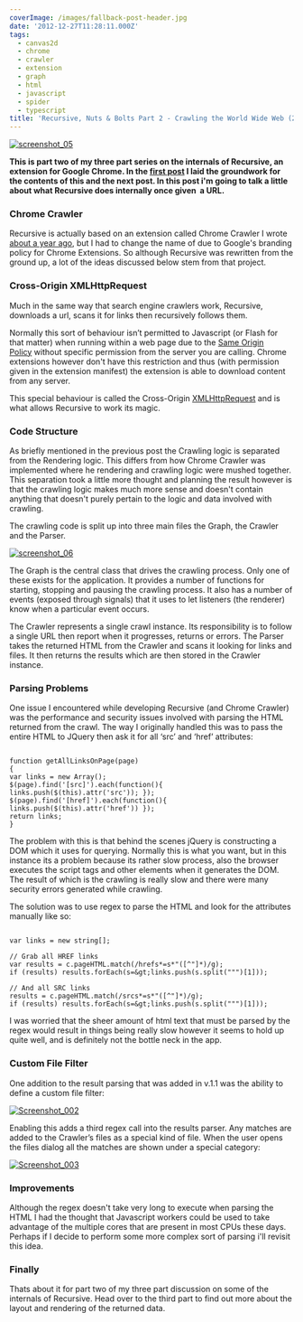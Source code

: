 ```yaml
---
coverImage: /images/fallback-post-header.jpg
date: '2012-12-27T11:28:11.000Z'
tags:
  - canvas2d
  - chrome
  - crawler
  - extension
  - graph
  - html
  - javascript
  - spider
  - typescript
title: 'Recursive, Nuts & Bolts Part 2 - Crawling the World Wide Web (2 of 3)'
---
```


[![screenshot_05](/wp-content/uploads/2012/12/screenshot_05.png)](/posts/recursive-nuts-bolts-part-2-crawling-the-world-wide-web-2-of-3/attachment/screenshot_05-5/)

**This is part two of my three part series on the internals of Recursive, an extension for Google Chrome. In the [first post](/posts/?p=2287) I laid the groundwork for the contents of this and the next post. In this post i'm going to talk a little about what Recursive does internally once given  a URL.**

### Chrome Crawler

<!-- more -->

Recursive is actually based on an extension called Chrome Crawler I wrote [about a year ago](/posts/chrome-crawler-a-web-crawler-written-in-javascript/), but I had to change the name of due to Google's branding policy for Chrome Extensions. So although Recursive was rewritten from the ground up, a lot of the ideas discussed below stem from that project.

### Cross-Origin XMLHttpRequest

Much in the same way that search engine crawlers work, Recursive, downloads a url, scans it for links then recursively follows them.

Normally this sort of behaviour isn’t permitted to Javascript (or Flash for that matter) when running within a web page due to the [Same Origin Policy](https://en.wikipedia.org/wiki/Same_origin_policy) without specific permission from the server you are calling. Chrome extensions however don't have this restriction and thus (with permission given in the extension manifest) the extension is able to download content from any server.

This special behaviour is called the Cross-Origin [XMLHttpRequest](https://developer.chrome.com/extensions/xhr.html) and is what allows Recursive to work its magic.

### Code Structure

As briefly mentioned in the previous post the Crawling logic is separated from the Rendering logic. This differs from how Chrome Crawler was implemented where he rendering and crawling logic were mushed together. This separation took a little more thought and planning the result however is that the crawling logic makes much more sense and doesn't contain anything that doesn't purely pertain to the logic and data involved with crawling.

The crawling code is split up into three main files the Graph, the Crawler and the Parser.

[![screenshot_06](/wp-content/uploads/2012/12/screenshot_06.png)](/posts/recursive-nuts-bolts-part-2-crawling-the-world-wide-web-2-of-3/attachment/screenshot_06-4/)

The Graph is the central class that drives the crawling process. Only one of these exists for the application. It provides a number of functions for starting, stopping and pausing the crawling process. It also has a number of events (exposed through signals) that it uses to let listeners (the renderer) know when a particular event occurs.

The Crawler represents a single crawl instance. Its responsibility is to follow a single URL then report when it progresses, returns or errors. The Parser takes the returned HTML from the Crawler and scans it looking for links and files. It then returns the results which are then stored in the Crawler instance.

### Parsing Problems

One issue I encountered while developing Recursive (and Chrome Crawler) was the performance and security issues involved with parsing the HTML returned from the crawl. The way I originally handled this was to pass the entire HTML to JQuery then ask it for all ‘src’ and ‘href’ attributes:

```

function getAllLinksOnPage(page)
{
var links = new Array();
$(page).find('[src]').each(function(){ links.push($(this).attr('src')); });
$(page).find('[href]').each(function(){ links.push($(this).attr('href')) });
return links;
}

```

The problem with this is that behind the scenes jQuery is constructing a DOM which it uses for querying. Normally this is what you want, but in this instance its a problem because its rather slow process, also the browser executes the script tags and other elements when it generates the DOM. The result of which is the crawling is really slow and there were many security errors generated while crawling.

The solution was to use regex to parse the HTML and look for the attributes manually like so:

```

var links = new string[];

// Grab all HREF links
var results = c.pageHTML.match(/hrefs*=s*"([^"]*)/g);
if (results) results.forEach(s=&gt;links.push(s.split(""")[1]));

// And all SRC links
results = c.pageHTML.match(/srcs*=s*"([^"]*)/g);
if (results) results.forEach(s=&gt;links.push(s.split(""")[1]));

```

I was worried that the sheer amount of html text that must be parsed by the regex would result in things being really slow however it seems to hold up quite well, and is definitely not the bottle neck in the app.

### Custom File Filter

One addition to the result parsing that was added in v.1.1 was the ability to define a custom file filter:

[![Screenshot_002](/wp-content/uploads/2012/12/Screenshot_002.png)](/posts/recursive-v-1-1/attachment/screenshot_002/)

Enabling this adds a third regex call into the results parser. Any matches are added to the Crawler’s files as a special kind of file. When the user opens the files dialog all the matches are shown under a special category:

[![Screenshot_003](/wp-content/uploads/2012/12/Screenshot_003.png)](/posts/recursive-v-1-1/attachment/screenshot_003/)

### Improvements

Although the regex doesn't take very long to execute when parsing the HTML I had the thought that Javascript workers could be used to take advantage of the multiple cores that are present in most CPUs these days. Perhaps if I decide to perform some more complex sort of parsing i'll revisit this idea.

### Finally

Thats about it for part two of my three part discussion on some of the internals of Recursive. Head over to the third part to find out more about the layout and rendering of the returned data.
